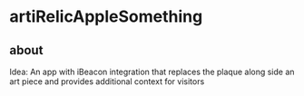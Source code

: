 # artiRelicAppleSomething

## about

Idea: An app with iBeacon integration that replaces the plaque along side an art piece and provides additional context for visitors
